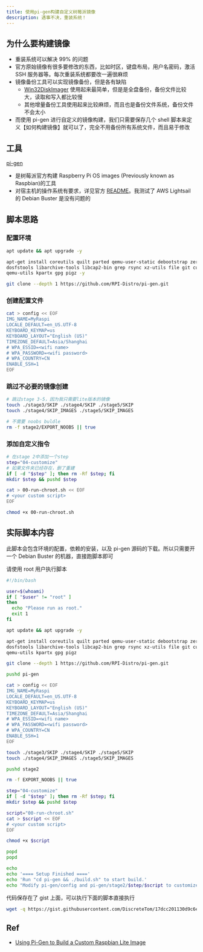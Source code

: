 ```yaml
---
title: 使用pi-gen构建自定义树莓派镜像
description: 遇事不决，重装系统！
---
```


## 为什么要构建镜像

- 重装系统可以解决 99% 的问题
- 官方原始镜像有很多要修改的东西，比如时区，键盘布局，用户名密码，激活 SSH 服务器等。每次重装系统都要改一遍很麻烦
- 镜像备份工具可以实现镜像备份，但是各有缺陷
  - [Win32DiskImager](https://sourceforge.net/projects/win32diskimager/) 使用起来最简单，但是是全盘备份，备份文件比较大，读取和写入都比较慢
  - 其他增量备份工具使用起来比较麻烦，而且也是备份文件系统，备份文件不会太小
- 而使用 pi-gen 进行自定义的镜像构建，我们只需要保存几个 shell 脚本来定义【如何构建镜像】就可以了，完全不用备份所有系统文件，而且易于修改

## 工具

[pi-gen](https://github.com/RPi-Distro/pi-gen)

- 是树莓派官方构建 Raspberry Pi OS images (Previously known as Raspbian)的工具
- 对宿主机的操作系统有要求，详见官方 [README](https://github.com/RPi-Distro/pi-gen)。我测试了 AWS Lightsail 的 Debian Buster 是没有问题的

## 脚本思路

### 配置环境

```bash
apt update && apt upgrade -y

apt-get install coreutils quilt parted qemu-user-static debootstrap zerofree zip \
dosfstools libarchive-tools libcap2-bin grep rsync xz-utils file git curl bc \
qemu-utils kpartx gpg pigz -y

git clone --depth 1 https://github.com/RPI-Distro/pi-gen.git
```

### 创建配置文件

```bash
cat > config << EOF
IMG_NAME=MyRaspi
LOCALE_DEFAULT=en_US.UTF-8
KEYBOARD_KEYMAP=us
KEYBOARD_LAYOUT="English (US)"
TIMEZONE_DEFAULT=Asia/Shanghai
# WPA_ESSID=<wifi name>
# WPA_PASSWORD=<wifi password>
# WPA_COUNTRY=CN
ENABLE_SSH=1
EOF
```

### 跳过不必要的镜像创建

```bash
# 跳过stage 3-5，因为我只需要lite版本的镜像
touch ./stage3/SKIP ./stage4/SKIP ./stage5/SKIP
touch ./stage4/SKIP_IMAGES ./stage5/SKIP_IMAGES

# 不需要 noobs buldle
rm -f stage2/EXPORT_NOOBS || true
```

### 添加自定义指令

```bash
# 在stage 2中添加一个step
step="04-customize"
# 如果文件夹已经存在，删了重建
if [ -d "$step" ]; then rm -Rf $step; fi
mkdir $step && pushd $step

cat > 00-run-chroot.sh << EOF
# <your custom script>
EOF

chmod +x 00-run-chroot.sh
```

## 实际脚本内容

此脚本会包含环境的配置，依赖的安装，以及 pi-gen 源码的下载。所以只需要开一个 Debian Buster 的机器，直接跑脚本即可

请使用 root 用户执行脚本

```bash
#!/bin/bash

user=$(whoami)
if [ "$user" != "root" ]
then
  echo "Please run as root."
  exit 1
fi

apt update && apt upgrade -y

apt-get install coreutils quilt parted qemu-user-static debootstrap zerofree zip \
dosfstools libarchive-tools libcap2-bin grep rsync xz-utils file git curl bc \
qemu-utils kpartx gpg pigz

git clone --depth 1 https://github.com/RPI-Distro/pi-gen.git

pushd pi-gen

cat > config << EOF
IMG_NAME=MyRaspi
LOCALE_DEFAULT=en_US.UTF-8
KEYBOARD_KEYMAP=us
KEYBOARD_LAYOUT="English (US)"
TIMEZONE_DEFAULT=Asia/Shanghai
# WPA_ESSID=<wifi name>
# WPA_PASSWORD=<wifi password>
# WPA_COUNTRY=CN
ENABLE_SSH=1
EOF

touch ./stage3/SKIP ./stage4/SKIP ./stage5/SKIP
touch ./stage4/SKIP_IMAGES ./stage5/SKIP_IMAGES

pushd stage2

rm -f EXPORT_NOOBS || true

step="04-customize"
if [ -d "$step" ]; then rm -Rf $step; fi
mkdir $step && pushd $step

script="00-run-chroot.sh"
cat > $script << EOF
# <your custom script>
EOF

chmod +x $script

popd
popd

echo
echo '==== Setup Finished ===='
echo 'Run "cd pi-gen && ./build.sh" to start build.'
echo "Modify pi-gen/config and pi-gen/stage2/$step/$script to customize your image."
```

代码保存在了 gist 上面，可以执行下面的脚本直接执行

```bash
wget -q https://gist.githubusercontent.com/DiscreteTom/17dcc201130d9c6e977c8db9150854f0/raw/f59addd983bc4244ea671ce9817a757e55daf9aa/setup-pi-gen.sh && bash setup-pi-gen.sh
```

## Ref

- [Using Pi-Gen to Build a Custom Raspbian Lite Image](https://geoffhudik.com/tech/2020/05/15/using-pi-gen-to-build-a-custom-raspbian-lite-image/)
